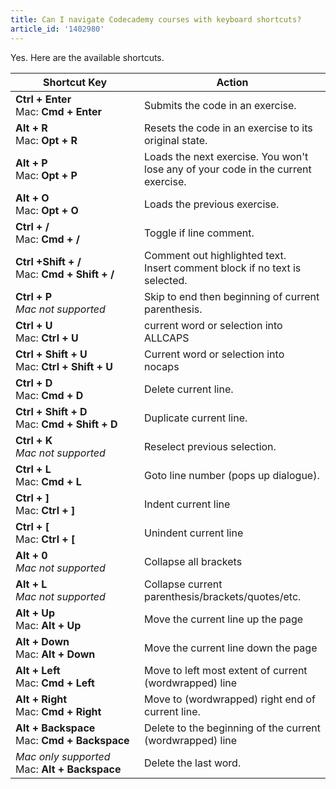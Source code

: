 ```yaml
---
title: Can I navigate Codecademy courses with keyboard shortcuts?
article_id: '1402980'
---
```

Yes. Here are the available shortcuts.

<table>
    <thead>
        <tr>
            <th style="width:190px;">Shortcut Key</th>
            <th>Action</th>
         </tr>
    </thead>
    <tbody>
        <tr>
            <td><strong>Ctrl + Enter</strong><br>Mac: <strong>Cmd + Enter</strong></td>
            <td>Submits the code in an exercise.</td>
        </tr>
        <tr>
            <td><strong>Alt + R</strong><br>Mac: <strong>Opt + R</strong></td>
            <td>Resets the code in an exercise to its original state.</td>
        </tr>
        <tr>
            <td><strong>Alt + P</strong><br>Mac: <strong>Opt + P</strong></td>
            <td>Loads the next exercise. You won't lose any of your code in the current exercise.</td>
        </tr>
        <tr>
            <td><strong>Alt + O</strong><br>Mac: <strong>Opt + O</strong></td>
            <td>Loads the previous exercise.</td>
        </tr>
        <tr>
        	<td><strong>Ctrl + /</strong><br>Mac: <strong>Cmd + /</strong></td>
        	<td>Toggle if line comment.</td>
        </tr>
		<tr>
			<td><strong>Ctrl +Shift + /</strong><br>Mac: <strong>Cmd + Shift + /</strong></td>
			<td>Comment out highlighted text. <br />Insert comment block if no text is selected.</td>
		</tr>
		<tr>
			<td><strong>Ctrl + P</strong><br><em>Mac not supported</em></td>
			<td>Skip to end then beginning of current parenthesis.</td>
		</tr>
		<tr>
			<td><strong>Ctrl + U</strong><br>Mac: <strong>Ctrl + U</strong></td>
			<td>current word or selection into ALLCAPS</td>
		</tr>
		<tr>
			<td><strong>Ctrl + Shift + U</strong><br>Mac: <strong>Ctrl + Shift + U</strong></td>
			<td>Current word or selection into nocaps</td>
		</tr>
		<tr>
			<td><strong>Ctrl + D</strong><br>Mac: <strong>Cmd + D</strong></td>
			<td>Delete current line.</td>
		</tr>
		<tr>
			<td><strong>Ctrl + Shift + D</strong><br>Mac: <strong>Cmd + Shift + D</strong></td>
			<td>Duplicate current line.</td>
		</tr>
		<tr>
			<td><strong>Ctrl + K</strong><br>
            <em>Mac not supported</em></td>
			<td>Reselect previous selection.</td>
		</tr>
		<tr>
			<td><strong>Ctrl + L</strong><br>
            Mac: <strong>Cmd + L</strong></td>
			<td>Goto line number (pops up dialogue).</td>
		</tr>
		<tr>
			<td><strong>Ctrl + ]</strong><br>
            Mac: <strong>Ctrl + ]</strong></td>
			<td>Indent current line</td>
		</tr>
		<tr>
			<td><strong>Ctrl + [</strong><br>
            Mac: <strong>Ctrl + [</strong></td>
			<td>Unindent current line</td>
		</tr>
		<tr>
			<td><strong>Alt + 0 </strong><br><em>Mac not supported</em></td>
			<td>Collapse all brackets</td>
		</tr>
		<tr>
			<td><strong>Alt + L</strong><br><em>Mac not supported</em></td>
			<td>Collapse current parenthesis/brackets/quotes/etc.</td>
		</tr>
		<tr>
			<td><strong>Alt + Up</strong><br>
			Mac: <strong>Alt + Up</strong></td>
            </td>
			<td>Move the current line up the page</td>
		</tr>
		<tr>
			<td><strong>Alt + Down</strong><br>
			Mac: <strong>Alt + Down</strong>
			</td><td> Move the current line down the page</td>
		</tr>
		<tr>
			<td><strong>Alt + Left</strong><br>
			Mac: <strong>Cmd + Left</strong></td>
			<td>Move to left most extent of current (wordwrapped) line</td>
		</tr>
		<tr>
			<td><strong>Alt + Right</strong><br>
			Mac: <strong>Cmd + Right</strong></td>
			<td>Move to (wordwrapped) right end of current line.</td>
		</tr>
		<tr>
			<td><strong>Alt + Backspace</strong><br>
			Mac: <strong>Cmd + Backspace</strong></td>
			<td>Delete to the beginning of the current (wordwrapped) line</td>
		</tr>
		<tr>
			<td><em>Mac only supported</em><br>
			Mac: <strong>Alt + Backspace</strong></td>
			<td>Delete the last word.</td>
		</tr>
</table>
